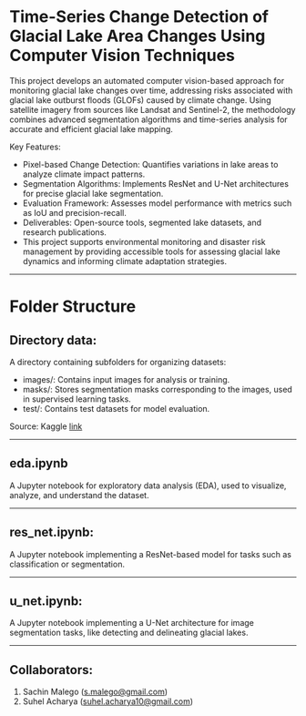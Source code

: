 # Time-Series Change Detection of Glacial Lake Area Changes Using Computer Vision Techniques

This project develops an automated computer vision-based approach for monitoring glacial lake changes over time, addressing risks associated with glacial lake outburst floods (GLOFs) caused by climate change. Using satellite imagery from sources like Landsat and Sentinel-2, the methodology combines advanced segmentation algorithms and time-series analysis for accurate and efficient glacial lake mapping.

Key Features:
- Pixel-based Change Detection: Quantifies variations in lake areas to analyze climate impact patterns.
- Segmentation Algorithms: Implements ResNet and U-Net architectures for precise glacial lake segmentation.
- Evaluation Framework: Assesses model performance with metrics such as IoU and precision-recall.
- Deliverables: Open-source tools, segmented lake datasets, and research publications.
- This project supports environmental monitoring and disaster risk management by providing accessible tools for assessing glacial lake dynamics and informing climate adaptation strategies.

---

# Folder Structure

##  Directory data:

A directory containing subfolders for organizing datasets:

   - images/: Contains input images for analysis or training.
   - masks/: Stores segmentation masks corresponding to the images, used in supervised learning tasks.
   - test/: Contains test datasets for model evaluation.

Source: Kaggle [link](https://www.kaggle.com/datasets/aatishshresthaa/glacial-lake-dataset)

---

## eda.ipynb

A Jupyter notebook for exploratory data analysis (EDA), used to visualize, analyze, and understand the dataset.

---

## res_net.ipynb:

A Jupyter notebook implementing a ResNet-based model for tasks such as classification or segmentation.

---

## u_net.ipynb:

A Jupyter notebook implementing a U-Net architecture for image segmentation tasks, like detecting and delineating glacial lakes.

---

## Collaborators:
1. Sachin Malego (s.malego@gmail.com)
2. Suhel Acharya (suhel.acharya10@gmail.com)